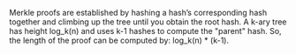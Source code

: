 Merkle proofs are established by hashing a hash’s corresponding hash together and climbing up the tree until you obtain the root hash. A k-ary tree has height log_k(n) and uses k-1 hashes to compute the "parent" hash. So, the length of the proof can be computed by: log_k(n) * (k-1).